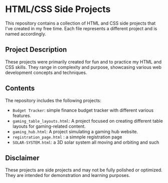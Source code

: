 # HTML/CSS Side Projects

This repository contains a collection of HTML and CSS side projects that I've created in my free time. Each file represents a different project and is named accordingly.

## Project Description

These projects were primarily created for fun and to practice my HTML and CSS skills. They range in complexity and purpose, showcasing various web development concepts and techniques.

## Contents

The repository includes the following projects:

* `Budget Tracker`: simple finance budget tracker with different various features.
* `gaming_table_layouts.html`: A project focused on creating different table layouts for gaming-related content.
* `gaming_hub.html`: A project simulating a gaming hub website.
* `registration_page.html` : a simnple registration page
* `SOLAR-SYSTEM.html`: a 3D solar system all moving and orbiting and such

  
## Disclaimer

These projects are side projects and may not be fully polished or optimized. They are intended for demonstration and learning purposes.
